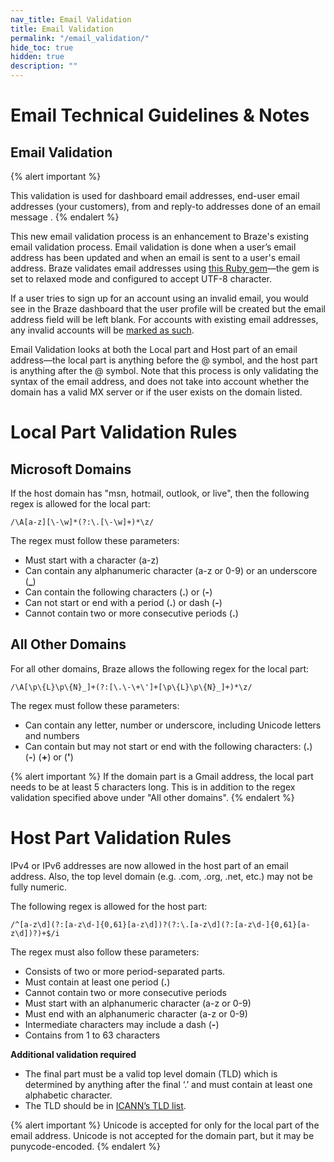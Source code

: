 ```yaml
---
nav_title: Email Validation 
title: Email Validation
permalink: "/email_validation/"
hide_toc: true
hidden: true
description: ""
---
```


# Email Technical Guidelines & Notes

## Email Validation

{% alert important %}

This validation is used for dashboard email addresses, end-user email addresses (your customers), from and reply-to addresses done of an email message .
{% endalert %}


This new email validation process is an enhancement to Braze's existing email validation process. Email validation is done when a user’s email address has been updated and when an email is sent to a user's email address. Braze validates email addresses using [this Ruby gem][1]—the gem is set to relaxed mode and configured to accept UTF-8 character.

If a user tries to sign up for an account using an invalid email, you would see in the Braze dashboard that the user profile will be created but the email address field will be left blank. For accounts with existing email addresses, any invalid accounts will be [marked as such][3]. 

Email Validation looks at both the Local part and Host part of an email address—the local part is anything before the @ symbol, and the host part is anything after the @ symbol. Note that this process is only validating the syntax of the email address, and does not take into account whether the domain has a valid MX server or if the user exists on the domain listed. 


# Local Part Validation Rules
## Microsoft Domains
If the host domain has "msn, hotmail, outlook, or live", then the following regex is allowed for the local part:


`/\A[a-z][\-\w]*(?:\.[\-\w]+)*\z/`

The regex must follow these parameters:

- Must start with a character (a-z)
- Can contain any alphanumeric character (a-z or 0-9) or an underscore (**_**)
- Can  contain the following characters (**.**) or (**-**)
- Can not start or end with a period (**.**) or dash (**-**)
- Cannot contain two or more consecutive periods (**.**)


## All Other Domains
For all other domains, Braze allows the following regex for the local part:


`/\A[\p\{L}\p\{N}_]+(?:[\.\-\+\']+[\p\{L}\p\{N}_]+)*\z/`

The regex must follow these parameters:
- Can contain any letter, number or underscore, including Unicode letters and numbers
- Can contain but may not start or end with the following characters: (**.**) (**-**) (**+**) or (**'**)

{% alert important %}
If the domain part is a Gmail address, the local part needs to be at least 5 characters long. This is in addition to the regex validation specified above under "All other domains".
{% endalert %}


# Host Part Validation Rules
IPv4 or IPv6 addresses are now allowed in the host part of an email address. Also, the top level domain (e.g. .com, .org, .net, etc.) may not be fully numeric.

The following regex is allowed for the host part: 

`/^[a-z\d](?:[a-z\d-]{0,61}[a-z\d])?(?:\.[a-z\d](?:[a-z\d-]{0,61}[a-z\d])?)+$/i`

The regex must also follow these parameters:

- Consists of two or more period-separated parts. 
- Must contain at least one period (**.**)
- Cannot contain two or more consecutive periods
- Must start with an alphanumeric character (a-z or 0-9)
- Must end with an alphanumeric character (a-z or 0-9)
- Intermediate characters may include a dash (**-**)
- Contains from 1 to 63 characters

**Additional validation required** 
- The final part must be a valid top level domain (TLD) which is determined by anything after the final ‘.’ and must contain at least one alphabetic character.
- The TLD should be in [ICANN’s TLD list][2].


{% alert important %}
Unicode is accepted for only for the local part of the email address.
Unicode is not accepted for the domain part, but it may be punycode-encoded. 
{% endalert %}

[1]: https://github.com/afair/email_address
[2]: https://data.iana.org/TLD/tlds-alpha-by-domain.txt
[3]: {{site.baseurl}}/user_guide/message_building_by_channel/email/managing_user_subscriptions/#managing-user-subscriptions
